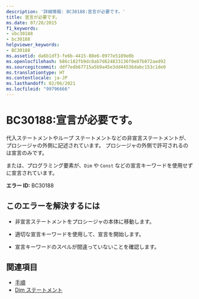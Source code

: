 ```yaml
---
description: '詳細情報: BC30188:宣言が必要です。'
title: 宣言が必要です。
ms.date: 07/20/2015
f1_keywords:
- vbc30188
- bc30188
helpviewer_keywords:
- BC30188
ms.assetid: da6b1df3-fe6b-4415-88e6-0977e5189e0b
ms.openlocfilehash: b86c182fb9dc8ab7d624833136f0e87b072aed92
ms.sourcegitcommit: ddf7edb67715a5b9a45e3dd44536dabc153c1de0
ms.translationtype: HT
ms.contentlocale: ja-JP
ms.lasthandoff: 02/06/2021
ms.locfileid: "99796666"
---
```

# <a name="bc30188-declaration-expected"></a>BC30188:宣言が必要です。

代入ステートメントやループ ステートメントなどの非宣言ステートメントが、プロシージャの外側に記述されています。 プロシージャの外側で許可されるのは宣言のみです。

 または、プログラミング要素が、`Dim` や `Const` などの宣言キーワードを使用せずに宣言されています。

 **エラー ID:** BC30188

## <a name="to-correct-this-error"></a>このエラーを解決するには

- 非宣言ステートメントをプロシージャの本体に移動します。

- 適切な宣言キーワードを使用して、宣言を開始します。

- 宣言キーワードのスペルが間違っていないことを確認します。

## <a name="see-also"></a>関連項目

- [手順](../../programming-guide/language-features/procedures/index.md)
- [Dim ステートメント](../statements/dim-statement.md)
